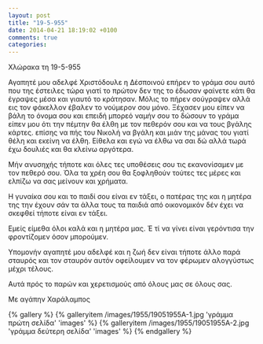 ```yaml
---
layout: post
title: "19-5-955"
date: 2014-04-21 18:19:02 +0100
comments: true
categories:
---
```


Χλώρακα τη 19-5-955

Αγαπητέ μου αδελφέ Χριστόδουλε η Δέσποινού επήρεν το γράμα σου αυτό που της έστειλες τώρα γιατί το πρώτον δεν της το έδωσαν φαίνετε κάτι θα έγραψες μέσα και γιαυτό το κράτησαν. Μόλις το πήρεν σούγραψεν αλλά εις τον φάκελλον έβαλεν το νούμερον σου μόνο. Ξέχασεν μου είπεν να βάλη το όνομα σου και επειδή μπορεό ναμήν σου το δώσουν το γράμα είπεν μου ότι την πέμτην θα έλθη με τον πεθερόν σου και να τους βγάλης κάρτες. επίσης να πής του Νικολή να βγάλη και μιάν της μάνας του γιατί θέλη και εκείνη να έλθη. Είθελα και εγώ να έλθω να σαι δώ αλλά τωρά έχω δουλιές και θα κλείνω αργότερα.

Μήν ανυσηχής τήποτε και όλες τες υποθέσεις σου τις εκανονίσαμεν με τον πεθερό σου. Όλα τα χρέη σου θα ξοφληθούν τούτες τες μέρες και ελπίζω να σας μείνουν και χρήματα.

Η γυναίκα σου και το παιδί σου είναι εν τάξει, ο πατέρας της και η μητέρα της την έχουν σάν τα άλλα τους τα παιδιά από οικονομικόν δέν έχει να σκεφθεί τήποτε είναι εν τάξει.

Εμείς είμεθα όλοι καλά και η μητέρα μας. Έ τί να γίνει είναι γερόντισα την φροντίζομεν όσον μπορούμεν.

Υπομονήν αγαπητέ μου αδελφέ και η ζωή δεν είναι τήποτε άλλο παρά σταυρός και τον σταυρόν αυτόν οφείλουμεν να τον φέρωμεν αλογγύστως μέχρι τέλους.

Αυτά πρός το παρών και χερετισμούς από όλους μας σε όλους σας.

Με αγάπην Χαράλαμπος

{% gallery %}
  {% galleryitem /images/1955/19051955Α-1.jpg 'γράμμα πρώτη σελίδα' 'images' %}
  {% galleryitem /images/1955/19051955Α-2.jpg 'γράμμα δεύτερη σελίδα' 'images' %}
{% endgallery %}
